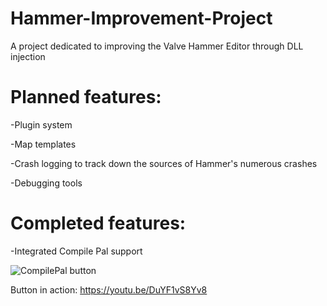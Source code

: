 # Hammer-Improvement-Project
A project dedicated to improving the Valve Hammer Editor through DLL injection

# Planned features: 

-Plugin system

-Map templates

-Crash logging to track down the sources of Hammer's numerous crashes

-Debugging tools

# Completed features: 
-Integrated Compile Pal support

![CompilePal button](https://i.imgur.com/Kjlqxs1.png)

Button in action: https://youtu.be/DuYF1vS8Yv8

